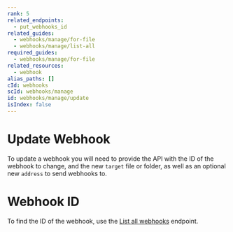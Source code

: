 ```yaml
---
rank: 5
related_endpoints:
  - put_webhooks_id
related_guides:
  - webhooks/manage/for-file
  - webhooks/manage/list-all
required_guides:
  - webhooks/manage/for-file
related_resources:
  - webhook
alias_paths: []
cId: webhooks
scId: webhooks/manage
id: webhooks/manage/update
isIndex: false
---
```


# Update Webhook

To update a webhook you will need to provide the
API with the ID of the webhook to change, and the new `target` file or folder,
as well as an optional new `address` to send webhooks to.

<Samples id='put_webhooks_id'>

</Samples>

<Message type='notice'>

# Webhook ID

To find the ID of the webhook, use the [List all webhooks][1] endpoint.

</Message>

[1]: guide://webhooks/manage/list-all
